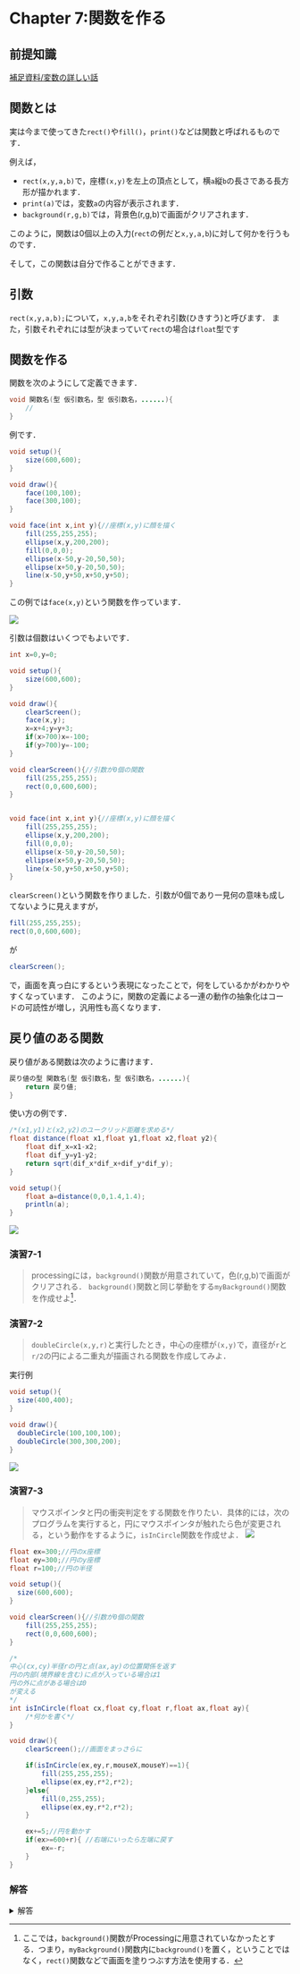 # Chapter 7:関数を作る

## 前提知識
[補足資料/変数の詳しい話](../ProcessingOther/var.md)

## 関数とは
実は今まで使ってきた`rect()`や`fill()`，`print()`などは関数と呼ばれるものです．

例えば，
- `rect(x,y,a,b)`で，座標`(x,y)`を左上の頂点として，横`a`縦`b`の長さである長方形が描かれます．
- `print(a)`では，変数`a`の内容が表示されます．
- `background(r,g,b)`では，背景色(r,g,b)で画面がクリアされます．

このように，関数は0個以上の入力(`rect`の例だと`x,y,a,b`)に対して何かを行うものです．

そして，この関数は自分で作ることができます．

## 引数
`rect(x,y,a,b);`について，`x,y,a,b`をそれぞれ引数(ひきすう)と呼びます．
また，引数それぞれには型が決まっていて`rect`の場合は`float`型です

## 関数を作る
関数を次のようにして定義できます．
```java
void 関数名(型 仮引数名，型 仮引数名，......){
    //
}
```
例です．
```java
void setup(){
    size(600,600);
}

void draw(){
    face(100,100);
    face(300,100);
}

void face(int x,int y){//座標(x,y)に顔を描く
    fill(255,255,255);
    ellipse(x,y,200,200);
    fill(0,0,0);
    ellipse(x-50,y-20,50,50);
    ellipse(x+50,y-20,50,50);
    line(x-50,y+50,x+50,y+50);
}
```

この例では`face(x,y)`という関数を作っています．

![](img/voidfun.svg "")

引数は個数はいくつでもよいです．

```java
int x=0,y=0;

void setup(){
    size(600,600);
}

void draw(){
    clearScreen();
    face(x,y);
    x=x+4;y=y+3;
    if(x>700)x=-100;
    if(y>700)y=-100;
}

void clearScreen(){//引数が0個の関数
    fill(255,255,255);
    rect(0,0,600,600);
}


void face(int x,int y){//座標(x,y)に顔を描く
    fill(255,255,255);
    ellipse(x,y,200,200);
    fill(0,0,0);
    ellipse(x-50,y-20,50,50);
    ellipse(x+50,y-20,50,50);
    line(x-50,y+50,x+50,y+50);
}

```

`clearScreen()`という関数を作りました．引数が0個であり一見何の意味も成してないように見えますが，
```java
fill(255,255,255);
rect(0,0,600,600);
```
が
```java
clearScreen();
```
で，画面を真っ白にするという表現になったことで，何をしているかがわかりやすくなっています．
このように，関数の定義による一連の動作の抽象化はコードの可読性が増し，汎用性も高くなります．


## 戻り値のある関数
戻り値がある関数は次のように書けます．

```java
戻り値の型 関数名(型 仮引数名，型 仮引数名，......){
    return 戻り値;
}
```

使い方の例です．

```java
/*(x1,y1)と(x2,y2)のユークリッド距離を求める*/
float distance(float x1,float y1,float x2,float y2){
    float dif_x=x1-x2;
    float dif_y=y1-y2;
    return sqrt(dif_x*dif_x+dif_y*dif_y);
}

void setup(){
    float a=distance(0,0,1.4,1.4);
    println(a);
}
```
![](img/floatfun.svg "")


### 演習7-1
> processingには，`background()`関数が用意されていて，色(r,g,b)で画面がクリアされる．
> `background()`関数と同じ挙動をする`myBackground()`関数を作成せよ[^1]．

[^1]: ここでは，`background()`関数がProcessingに用意されていなかったとする．つまり，`myBackground()`関数内に`background()`を置く，ということではなく，`rect()`関数などで画面を塗りつぶす方法を使用する．

### 演習7-2
> `doubleCircle(x,y,r)`と実行したとき，中心の座標が`(x,y)`で，直径が`r`と`r/2`の円による二重丸が描画される関数を作成してみよ．

実行例
```java
void setup(){
  size(400,400);
}

void draw(){
  doubleCircle(100,100,100);
  doubleCircle(300,300,200);
}
```
![](img/fig7-3.png "")

### 演習7-3
> マウスポインタと円の衝突判定をする関数を作りたい．具体的には，次のプログラムを実行すると，円にマウスポインタが触れたら色が変更される，という動作をするように，`isInCircle`関数を作成せよ．
![](img/fig7-4.gif "")


```java
float ex=300;//円のx座標
float ey=300;//円のy座標
float r=100;//円の半径

void setup(){
  size(600,600);
}

void clearScreen(){//引数が0個の関数
    fill(255,255,255);
    rect(0,0,600,600);
}

/*
中心(cx,cy)半径rの円と点(ax,ay)の位置関係を返す
円の内部(境界線を含む)に点が入っている場合は1
円の外に点がある場合は0
が変える
*/
int isInCircle(float cx,float cy,float r,float ax,float ay){
    /*何かを書く*/
}

void draw(){
    clearScreen();//画面をまっさらに

    if(isInCircle(ex,ey,r,mouseX,mouseY)==1){
        fill(255,255,255);
        ellipse(ex,ey,r*2,r*2);
    }else{
        fill(0,255,255);
        ellipse(ex,ey,r*2,r*2);
    }

    ex+=5;//円を動かす
    if(ex>=600+r){ //右端にいったら左端に戻す
        ex=-r;
    }
}
```


### 解答

<details><summary>解答</summary><div>
演習 7-1:

画面の大きさがわからないため，十分に大きな長方形にしておく．
```java
void myBackground(int r,int g,int b){
  fill(r,g,b);
  rect(-10,-10,3000,3000);
}
```
実は，システム変数を使えば必要以上に大きな長方形を描く必要がない．
また，`noStroke()`関数で図形の枠線をなくすことができる．
```java
void myBackground(int r,int g,int b){
  fill(r,g,b);
  noStroke();//枠線なし
  rect(0,0,width,height);
}
```

演習 7-2:
```java
void doubleCircle(float x,float y,float r){
  ellipse(x,y,r,r);
  ellipse(x,y,r/2,r/2);
}
```

演習 7-3:
円の内部に入っているということは，円の中心からの距離が，円の半径の長さ以下ということです．円の中心と，ある点の位置の距離は三平方の定理で求めることができます．
```java
/*
中心(cx,cy)半径rの円と点(ax,ay)の位置関係を返す
円の内部(境界線を含む)に点が入っている場合は1
円の外に点がある場合は0
が変える
*/
int isInCircle(float cx,float cy,float r,float ax,float ay){
    float dx=(cx-ax);
    float dy=(cy-ay);
    if (sqrt(dx*dx+dy*dy)>=r){
        return 1;
    }else{
        return 0;
    }
}
```

</div></details>
